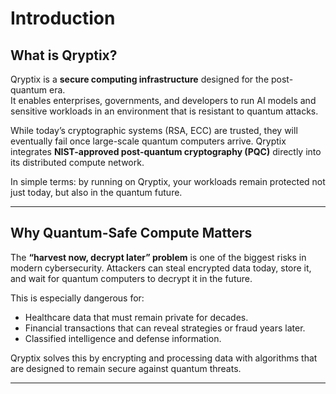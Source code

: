 # Introduction

## What is Qryptix?

Qryptix is a **secure computing infrastructure** designed for the post-quantum era.  
It enables enterprises, governments, and developers to run AI models and sensitive workloads in an environment that is resistant to quantum attacks.

While today’s cryptographic systems (RSA, ECC) are trusted, they will eventually fail once large-scale quantum computers arrive. Qryptix integrates **NIST-approved post-quantum cryptography (PQC)** directly into its distributed compute network.  

In simple terms: by running on Qryptix, your workloads remain protected not just today, but also in the quantum future.

---

## Why Quantum-Safe Compute Matters

The **“harvest now, decrypt later” problem** is one of the biggest risks in modern cybersecurity. Attackers can steal encrypted data today, store it, and wait for quantum computers to decrypt it in the future.

This is especially dangerous for:

- Healthcare data that must remain private for decades.  
- Financial transactions that can reveal strategies or fraud years later.  
- Classified intelligence and defense information.  

Qryptix solves this by encrypting and processing data with algorithms that are designed to remain secure against quantum threats.

---
